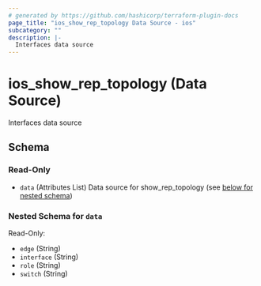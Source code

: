 ```yaml
---
# generated by https://github.com/hashicorp/terraform-plugin-docs
page_title: "ios_show_rep_topology Data Source - ios"
subcategory: ""
description: |-
  Interfaces data source
---
```


# ios_show_rep_topology (Data Source)

Interfaces data source



<!-- schema generated by tfplugindocs -->
## Schema

### Read-Only

- `data` (Attributes List) Data source for show_rep_topology (see [below for nested schema](#nestedatt--data))

<a id="nestedatt--data"></a>
### Nested Schema for `data`

Read-Only:

- `edge` (String)
- `interface` (String)
- `role` (String)
- `switch` (String)
